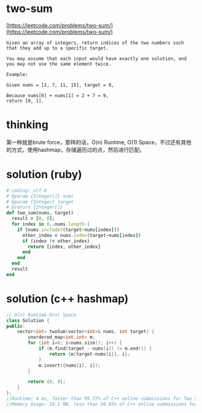 # two-sum

[https://leetcode.com/problems/two-sum/](https://leetcode.com/problems/two-sum/)

```
Given an array of integers, return indices of the two numbers such that they add up to a specific target.

You may assume that each input would have exactly one solution, and you may not use the same element twice.

Example:

Given nums = [2, 7, 11, 15], target = 9,

Because nums[0] + nums[1] = 2 + 7 = 9,
return [0, 1].
```

# thinking

第一种就是brute force，那样的话，O(n) Runtime, O(1) Space，不过还有其他的方式，使用hashmap，存储遍历过的点，然后进行匹配。

# solution (ruby)

```ruby
# coding: utf-8
# @param {Integer[]} nums
# @param {Integer} target
# @return {Integer[]}
def two_sum(nums, target)
  result = [0, 0];
  for index in 0..nums.length-1
    if (nums.include?(target-nums[index]))
      other_index = nums.index(target-nums[index])
      if (index != other_index)
        return [index, other_index]
      end
    end
  end
  result
end
```

# solution (c++ hashmap)

```c++
// O(n) Runtime O(n) Space
class Solution {
public:
    vector<int> twoSum(vector<int>& nums, int target) {
        unordered_map<int,int> m;
        for (int i=0; i<nums.size(); i++) {
            if (m.find(target - nums[i]) != m.end()) {
                return {m[target-nums[i]], i};
            }
            m.insert({nums[i], i});
        }

        return {0, 0};
    }
};
//Runtime: 4 ms, faster than 99.72% of C++ online submissions for Two Sum.
//Memory Usage: 10.1 MB, less than 50.95% of C++ online submissions for Two Sum.
```
